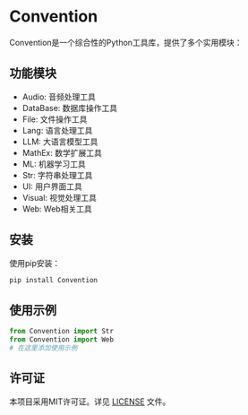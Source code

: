 # Convention

Convention是一个综合性的Python工具库，提供了多个实用模块：

## 功能模块

- Audio: 音频处理工具
- DataBase: 数据库操作工具
- File: 文件操作工具
- Lang: 语言处理工具
- LLM: 大语言模型工具
- MathEx: 数学扩展工具
- ML: 机器学习工具
- Str: 字符串处理工具
- UI: 用户界面工具
- Visual: 视觉处理工具
- Web: Web相关工具

## 安装

使用pip安装：

```bash
pip install Convention
```

## 使用示例

```python
from Convention import Str
from Convention import Web
# 在这里添加使用示例
```

## 许可证

本项目采用MIT许可证。详见 [LICENSE](LICENSE) 文件。